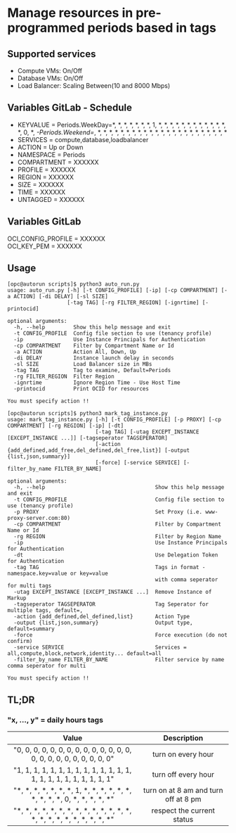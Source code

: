 # Manage resources in pre-programmed periods based in tags

## Supported services

* Compute VMs: On/Off  
* Database VMs: On/Off
* Load Balancer: Scaling Between(10 and 8000 Mbps)

## Variables GitLab - Schedule

* KEYVALUE    = Periods.WeekDay=*, *, *, *, *, *, *, 1, *, *, *, *, *, *, *, *, *, *, *, *, *, 0, *, *-Periods.Weekend=*, *, *, *, *, *, *, *, *, *, *, *, *, *, *, *, *, *, *, *, *, *, *, *
* SERVICES    = compute,database,loadbalancer
* ACTION      = Up or Down
* NAMESPACE   = Periods
* COMPARTMENT = XXXXXX
* PROFILE     = XXXXXX
* REGION      = XXXXXX
* SIZE        = XXXXXX
* TIME        = XXXXXX
* UNTAGGED    = XXXXXX

## Variables GitLab

OCI_CONFIG_PROFILE = XXXXXX  
OCI_KEY_PEM        = XXXXXX

## Usage

```
[opc@autorun scripts]$ python3 auto_run.py
usage: auto_run.py [-h] [-t CONFIG_PROFILE] [-ip] [-cp COMPARTMENT] [-a ACTION] [-di DELAY] [-sl SIZE]
                   [-tag TAG] [-rg FILTER_REGION] [-ignrtime] [-printocid]

optional arguments:
  -h, --help         Show this help message and exit
  -t CONFIG_PROFILE  Config file section to use (tenancy profile)
  -ip                Use Instance Principals for Authentication
  -cp COMPARTMENT    Filter by Compartment Name or Id
  -a ACTION          Action All, Down, Up
  -di DELAY          Instance launch delay in seconds
  -sl SIZE           Load Balancer size in MBs
  -tag TAG           Tag to examine, Default=Periods
  -rg FILTER_REGION  Filter Region
  -ignrtime          Ignore Region Time - Use Host Time
  -printocid         Print OCID for resources

You must specify action !!

[opc@autorun scripts]$ python3 mark_tag_instance.py
usage: mark_tag_instance.py [-h] [-t CONFIG_PROFILE] [-p PROXY] [-cp COMPARTMENT] [-rg REGION] [-ip] [-dt]
                            [-tag TAG] [-utag EXCEPT_INSTANCE [EXCEPT_INSTANCE ...]] [-tagseperator TAGSEPERATOR]
                            [-action {add_defined,add_free,del_defined,del_free,list}] [-output {list,json,summary}]
                            [-force] [-service SERVICE] [-filter_by_name FILTER_BY_NAME]

optional arguments:
  -h, --help                                   Show this help message and exit
  -t CONFIG_PROFILE                            Config file section to use (tenancy profile)
  -p PROXY                                     Set Proxy (i.e. www-proxy-server.com:80)
  -cp COMPARTMENT                              Filter by Compartment Name or Id
  -rg REGION                                   Filter by Region Name
  -ip                                          Use Instance Principals for Authentication
  -dt                                          Use Delegation Token for Authentication
  -tag TAG                                     Tags in format - namespace.key=value or key=value
                                               with comma seperator for multi tags
  -utag EXCEPT_INSTANCE [EXCEPT_INSTANCE ...]  Remove Instance of Markup
  -tagseperator TAGSEPERATOR                   Tag Seperator for multiple tags, default=,
  -action {add_defined,del_defined,list}       Action Type
  -output {list,json,summary}                  Output type, default=summary
  -force                                       Force execution (do not confirm)
  -service SERVICE                             Services = all,compute,block,network,identity... default=all
  -filter_by_name FILTER_BY_NAME               Filter service by name comma seperator for multi

You must specify action !!
```

## TL;DR

### "x, ..., y" = daily hours tags

|    Value    | Description |
|    :----:   |    :----:   |
| "0, 0, 0, 0, 0, 0, 0, 0, 0, 0, 0, 0, 0, 0, 0, 0, 0, 0, 0, 0, 0, 0, 0, 0" | turn on every hour |
| "1, 1, 1, 1, 1, 1, 1, 1, 1, 1, 1, 1, 1, 1, 1, 1, 1, 1, 1, 1, 1, 1, 1, 1" | turn off every hour |
| "*, *, *, *, *, *, *, 1, *, *, *, *, *, *, *, *, *, *, 0, *, *, *, *, *" | turn on at 8 am and turn off at 8 pm |
| "*, *, *, *, *, *, *, *, *, *, *, *, *, *, *, *, *, *, *, *, *, *, *, *" | respect the current status |
